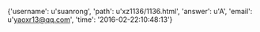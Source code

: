 {'username': u'suanrong', 'path': u'xz1136/1136.html', 'answer': u'A', 'email': u'yaoxr13@qq.com', 'time': '2016-02-22:10:48:13'}